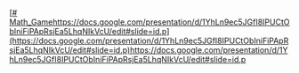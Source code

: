 [[# Math_Game](https://docs.google.com/presentation/d/1YhLn9ec5JGfI8IPUCtObIniFiPApRsjEa5LhqNIkVcU/edit#slide=id.p)https://docs.google.com/presentation/d/1YhLn9ec5JGfI8IPUCtObIniFiPApRsjEa5LhqNIkVcU/edit#slide=id.p](https://docs.google.com/presentation/d/1YhLn9ec5JGfI8IPUCtObIniFiPApRsjEa5LhqNIkVcU/edit#slide=id.p)https://docs.google.com/presentation/d/1YhLn9ec5JGfI8IPUCtObIniFiPApRsjEa5LhqNIkVcU/edit#slide=id.p
